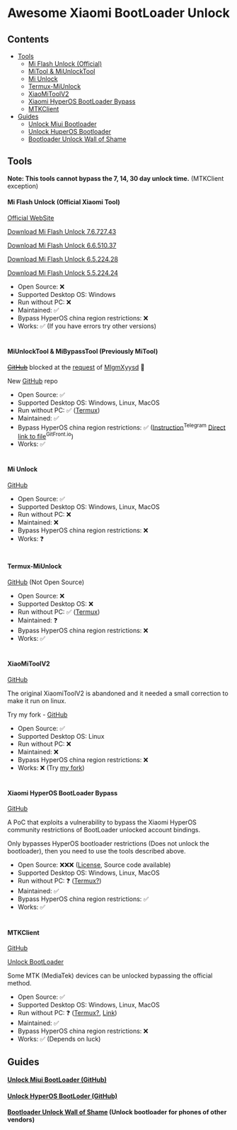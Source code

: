 
# Awesome Xiaomi BootLoader Unlock

## Contents
- [Tools](#tools)
  - [Mi Flash Unlock (Official)](#mi-flash-unlock-official-xiaomi-tool)
  - [MiTool & MiUnlockTool](#miunlocktool--mibypasstool-previously-mitool)
  - [Mi Unlock](#mi-unlock)
  - [Termux-MiUnlock](#termux-miunlock)
  - [XiaoMiToolV2](#xiaomitoolv2)
  - [Xiaomi HyperOS BootLoader Bypass](#xiaomi-hyperos-bootloader-bypass)
  - [MTKClient](#mtkclient)
- [Guides](#guides)
    - [Unlock Miui Bootloader](#unlock-miui-bootloader-github)
    - [Unlock HuperOS Bootloader](#unlock-hyperos-bootloder-github)
    - [Bootloader Unlock Wall of Shame](#bootloader-unlock-wall-of-shame-unlock-bootloader-for-phones-of-other-vendors)

## Tools

**Note: This tools cannot bypass the 7, 14, 30 day unlock time.** (MTKClient exception)

#### Mi Flash Unlock (Official Xiaomi Tool)

[Official WebSite](https://en.miui.com/unlock/download_en.html)

[Download Mi Flash Unlock 7.6.727.43](https://miuirom.xiaomi.com/rom/u1106245679/7.6.727.43/miflash_unlock_en_7.6.727.43.zip)

[Download Mi Flash Unlock 6.6.510.37](https://miuirom.xiaomi.com/rom/u1106245679/6.6.510.37/miflash_unlock_en_6.6.510.37.zip)

[Download Mi Flash Unlock 6.5.224.28](https://miuirom.xiaomi.com/rom/u1106245679/6.5.224.28/miflash_unlock-en-6.5.224.28.zip)

[Download Mi Flash Unlock 5.5.224.24](https://miuirom.xiaomi.com/rom/u1106245679/5.5.224.24/miflash_unlock-en-5.5.224.24.zip)

- Open Source: ❌
- Supported Desktop OS: Windows
- Run without РС: ❌
- Maintained: ✅
- Bypass HyperOS china region restrictions: ❌ 
- Works: ✅ (If you have errors try other versions)

#

#### MiUnlockTool & MiBypassTool (Previously MiTool)

~~[GitHub](https://github.com/offici5l/MiTool)~~ blocked at the [request](https://github.com/github/dmca/blob/master/2024/02/2024-02-07-xiaomi-hyperos-bootloader-bypass.md) of [MlgmXyysd](https://github.com/MlgmXyysd) 🤬

New [GitHub](https://github.com/offici5l/MiUnlockTool) repo

- Open Source: ✅
- Supported Desktop OS: Windows, Linux, MacOS
- Run without РС: ✅ ([Termux](https://github.com/termux/termux-app/releases/latest))
- Maintained: ✅
- Bypass HyperOS china region restrictions: ✅ ([Instruction](https://t.me/Offici5l_Group/1315)<sup>Telegram</sup> [Direct link to file](https://gitfront.io/r/offici5l/HQgPP45fVBBF/MiBypass/raw/MiBypassTool.py)<sup>GitFront.io</sup>)
- Works: ✅

#

#### Mi Unlock
[GitHub](https://github.com/Canny1913/miunlock)

- Open Source: ✅
- Supported Desktop OS: Windows, Linux, MacOS
- Run without РС: ❌
- Maintained: ❌
- Bypass HyperOS china region restrictions: ❌
- Works: ❓

#

#### Termux-MiUnlock
[GitHub](https://github.com/RohitVerma882/termux-miunlock) (Not Open Source)

- Open Source: ❌
- Supported Desktop OS: ❌
- Run without РС: ✅ ([Termux](https://github.com/termux/termux-app/releases/latest))
- Maintained: ❓
- Bypass HyperOS china region restrictions: ❌
- Works: ✅

#

#### XiaoMiToolV2
[GitHub](https://github.com/francescotescari/XiaoMiToolV2)

The original XiaomiToolV2 is abandoned and it needed a small correction to make it run on linux.

Try my fork - [GitHub](https://github.com/topminipie/XiaoMiToolV2)

- Open Source: ✅
- Supported Desktop OS: Linux
- Run without РС: ❌
- Maintained: ❌
- Bypass HyperOS china region restrictions: ❌
- Works: ❌ (Try [my fork](https://github.com/topminipie/XiaoMiToolV2))

#

#### Xiaomi HyperOS BootLoader Bypass
[GitHub](https://github.com/MlgmXyysd/Xiaomi-HyperOS-BootLoader-Bypass)

A PoC that exploits a vulnerability to bypass the Xiaomi HyperOS community restrictions of BootLoader unlocked account bindings.

Only bypasses HyperOS bootloader restrictions (Does not unlock the bootloader), then you need to use the tools described above.

- Open Source: ❌❌❌ ([License](https://github.com/MlgmXyysd/Xiaomi-HyperOS-BootLoader-Bypass#%EF%B8%8F-license), Source code available)
- Supported Desktop OS: Windows, Linux, MacOS
- Run without РС: ❓ ([Termux?](https://github.com/termux/termux-app/releases/latest))
- Maintained: ✅
- Bypass HyperOS china region restrictions: ✅
- Works: ✅

#

#### MTKClient
[GitHub](https://github.com/bkerler/mtkclient)

[Unlock BootLoader](https://github.com/bkerler/mtkclient#unlock-bootloader)

Some MTK (MediaTek) devices can be unlocked bypassing the official method.

- Open Source: ✅
- Supported Desktop OS: Windows, Linux, MacOS
- Run without РС: ❓ ([Termux?](https://github.com/termux/termux-app/releases/latest), [Link](https://github.com/bkerler/mtkclient/issues/684))
- Maintained: ✅
- Bypass HyperOS china region restrictions: ❌
- Works: ✅ (Depends on luck)

## Guides

#### [Unlock Miui BootLoader (GitHub)](https://github.com/topminipie/XiaoMiToolV2/wiki/Unlock-Miui-BootLoader)

#### [Unlock HyperOS BootLoder (GitHub)](https://github.com/topminipie/XiaoMiToolV2/wiki/Unlock-HyperOS-BootLoader)

#### [Bootloader Unlock Wall of Shame](https://github.com/melontini/bootloader-unlock-wall-of-shame) (Unlock bootloader for phones of other vendors)
